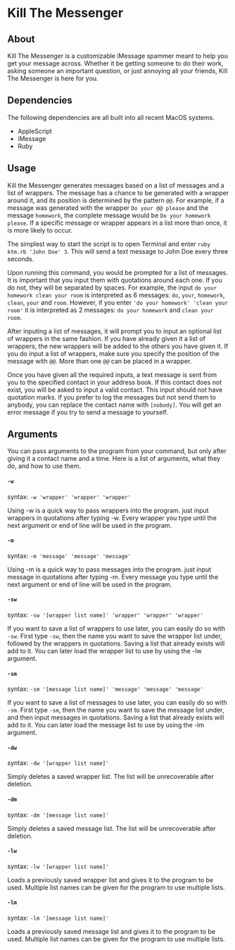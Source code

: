 # Kill The Messenger

## About
Kill The Messenger is a customizable iMessage spammer meant to help you get your message across. Whether it be getting someone to do their work, asking someone an important question, or just annoying all your friends, Kill The Messenger is here for you.

## Dependencies
The following dependencies are all built into all recent MacOS systems.
- AppleScript
- iMessage
- Ruby

## Usage
Kill the Messenger generates messages based on a list of messages and a list of wrappers. The message has a chance to be generated with a wrapper around it, and its position is determined by the pattern `@@`. For example, if a message was generated with the wrapper `Do your @@ please` and the message `homework`, the complete message would be `Do your homework please`. If a specific message or wrapper appears in a list more than once, it is more likely to occur.

The simplest way to start the script is to open Terminal and enter `ruby ktm.rb 'John Doe' 3`. This will send a text message to John Doe every three seconds.

Upon running this command, you would be prompted for a list of messages. It is important that you input them with quotations around each one. If you do not, they will be separated by spaces. For example, the input `do your homework clean your room` is interpreted as 6 messages: `do`, `your`, `homework`, `clean`, `your` and `room`. However, if you enter `'do your homework' 'clean your room'` it is interpreted as 2 messages: `do your homework` and `clean your room`.

After inputing a list of messages, it will prompt you to input an optional list of wrappers in the same fashion. If you have already given it a list of wrappers, the new wrappers will be added to the others you have given it. If you do input a list of wrappers, make sure you specify the position of the message with `@@`. More than one `@@` can be placed in  a wrapper.

Once you have given all the required inputs, a text message is sent from you to the specified contact in your address book. If this contact does not exist, you will be asked to input a valid contact. This input should not have quotation marks. If you prefer to log the messages but not send them to anybody, you can replace the contact name with `[nobody]`. You will get an error message if you try to send a message to yourself.

## Arguments

You can pass arguments to the program from your command, but only after giving it a contact name and a time. Here is a list of arguments, what they do, and how to use them.

#### `-w`

syntax: `-w 'wrapper' 'wrapper' 'wrapper'`

Using -w is a quick way to pass wrappers into the program. just input wrappers in quotations after typing -w. Every wrapper you type until the next argument or end of line will be used in the program.

#### `-m`  

syntax: `-m 'message' 'message' 'message'`

Using -m is a quick way to pass messages into the program. just input message in quotations after typing -m. Every message you type until the next argument or end of line will be used in the program.

#### `-sw`  

syntax: `-sw '[wrapper list name]' 'wrapper' 'wrapper' 'wrapper'`

If you want to save a list of wrappers to use later, you can easily do so with `-sw`. First type `-sw`, then the name you want to save the wrapper list under, followed by the wrappers in quotations. Saving a list that already exists will add to it. You can later load the wrapper list to use by using the -lw argument.

#### `-sm`

syntax: `-sm '[message list name]' 'message' 'message' 'message'`

If you want to save a list of messages to use later, you can easily do so with `-sm`. First type `-sm`, then the name you want to save the message list under, and then input messages in quotations. Saving a list that already exists will add to it. You can later load the message list to use by using the -lm argument.

#### `-dw`

syntax: `-dw '[wrapper list name]'`

Simply deletes a saved wrapper list. The list will be unrecoverable after deletion.

#### `-dm`

syntax: `-dm '[message list name]'`

Simply deletes a saved message list. The list will be unrecoverable after deletion.


#### `-lw`

syntax: `-lw '[wrapper list name]'`

Loads a previously saved wrapper list and gives it to the program to be used. Multiple list names can be given for the program to use multiple lists.


#### `-lm`

syntax: `-lm '[message list name]'`

Loads a previously saved message list and gives it to the program to be used. Multiple list names can be given for the program to use multiple lists.
